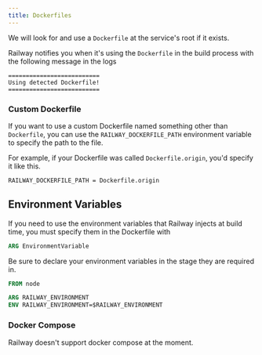 ```yaml
---
title: Dockerfiles
---
```


We will look for and use a `Dockerfile` at the service's root if it exists.

Railway notifies you when it's using the `Dockerfile` in the build process with the following message in the logs

```shell
==========================
Using detected Dockerfile!
==========================
```

### Custom Dockerfile

If you want to use a custom Dockerfile named something other than `Dockerfile`, you can use the
`RAILWAY_DOCKERFILE_PATH` environment variable to specify the path to the file.

For example, if your Dockerfile was called `Dockerfile.origin`, you'd specify it like this.

```
RAILWAY_DOCKERFILE_PATH = Dockerfile.origin
```

## Environment Variables

If you need to use the environment variables that Railway injects at build time,
you must specify them in the Dockerfile with

```dockerfile
ARG EnvironmentVariable
```

Be sure to declare your environment variables in the stage they are required in.

```dockerfile
FROM node

ARG RAILWAY_ENVIRONMENT
ENV RAILWAY_ENVIRONMENT=$RAILWAY_ENVIRONMENT
```

### Docker Compose

Railway doesn't support docker compose at the moment.
